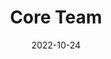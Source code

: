 ---
title: Core Team
date: 2022-10-24

type: landing

sections:
  - block: team
    content:
      title: The Core PyC Team
      # Choose which groups/teams of users to display.
      #   Edit `user_groups` in each user's profile to add them to one or more of these groups.
      user_groups:
          - Principal Investigators
          - Researchers
          - Grad Students
          - Administration
          - Visitors
          - Alumni
      sort_by: Params.last_name
      sort_ascending: true
    design:
      # Choose how many columns the section has. Valid values: '1' or '2'.
      columns: '4'
      # Choose your content listing view - here we use the `showcase` view
      view: card
      show_interests: false
      show_role: true
      show_social: true
---